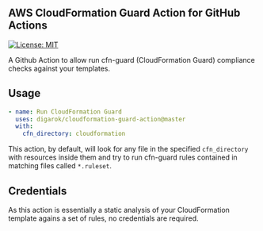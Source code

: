 ## AWS CloudFormation Guard Action for GitHub Actions

[![License: MIT](https://img.shields.io/badge/License-MIT-yellow.svg)](https://opensource.org/licenses/MIT)

A Github Action to allow run cfn-guard (CloudFormation Guard) compliance checks against your templates.
## Usage

```yaml
- name: Run CloudFormation Guard
  uses: digarok/cloudformation-guard-action@master
  with:
    cfn_directory: cloudformation
```

This action, by default, will look for any file in the specified `cfn_directory` with resources inside them and try to run cfn-guard rules contained in matching files called `*.ruleset`.

## Credentials
As this action is essentially a static analysis of your CloudFormation template agains a set of rules, no credentials are required. 

